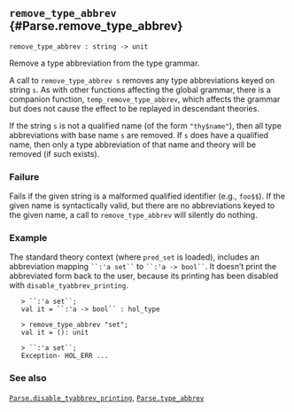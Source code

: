 ## `remove_type_abbrev` {#Parse.remove_type_abbrev}


```
remove_type_abbrev : string -> unit
```



Remove a type abbreviation from the type grammar.


A call to `remove_type_abbrev s` removes any type abbreviations keyed
on string `s`. As with other functions affecting the global grammar,
there is a companion function, `temp_remove_type_abbrev`, which
affects the grammar but does not cause the effect to be replayed in
descendant theories.

If the string `s` is not a qualified name (of the form `"thy$name"`),
then all type abbreviations with base name `s` are removed. If `s`
does have a qualified name, then only a type abbreviation of that name
and theory will be removed (if such exists).

### Failure

Fails if the given string is a malformed qualified identifier (e.g.,
`foo$$`). If the given name is syntactically valid, but there are no
abbreviations keyed to the given name, a call to `remove_type_abbrev`
will silently do nothing.

### Example

The standard theory context (where `pred_set` is loaded), includes an
abbreviation mapping ``` ``:'a set`` ``` to ``` ``:'a -> bool`` ```. It doesn’t
print the abbreviated form back to the user, because its printing has
been disabled with `disable_tyabbrev_printing`.

    
       > ``:'a set``;
       val it = ``:'a -> bool`` : hol_type
    
       > remove_type_abbrev "set";
       val it = (): unit
    
       > ``:'a set``;
       Exception- HOL_ERR ...
    

### See also

[`Parse.disable_tyabbrev_printing`](#Parse.disable_tyabbrev_printing), [`Parse.type_abbrev`](#Parse.type_abbrev)

